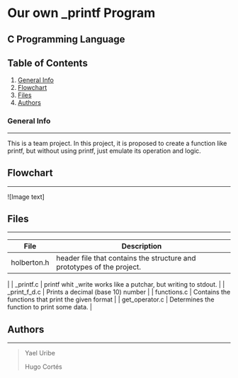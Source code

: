 # Our own _printf Program
## C Programming Language



## Table of Contents
1. [General Info](#general-info)
2. [Flowchart](#Flowchart)
3. [Files](#files)
4. [Authors](#Authors)

### General Info
***
This is a team project. In this project, it is proposed to create a function like printf, but without using printf, just emulate its operation and logic.

## Flowchart
***
![Image text]
## Files
***
| File | Description |
| ------------- | ------------- |
|      holberton.h       | header file that contains the structure and prototypes of the project.
|
|       _printf.c        | printf whit _write works like a putchar, but writing to stdout.  |
|      _print_f_d.c      | Prints a decimal (base 10) number  |
|       functions.c      | Contains the functions that print the given format  |
|     get_operator.c     | Determines the function to print some data. |


## Authors
***

> Yael Uribe
>
> Hugo Cortés
>